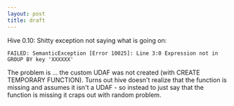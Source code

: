 ```yaml
---
layout: post
title: draft
---
```


Hive 0.10:
Shitty exception not saying what is going on:

```
FAILED: SemanticException [Error 10025]: Line 3:0 Expression not in GROUP BY key 'XXXXXX'
```

The problem is ... the custom UDAF was not created (with CREATE TEMPORARY FUNCTION). 
Turns out hive doesn't realize that the function is missing and assumes it isn't a UDAF - so instead to just say that the function is missing it craps out with random problem.
